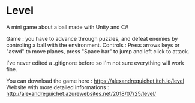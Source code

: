 # Level
A mini game about a ball made with Unity and C#

Game : you have to advance through puzzles, and defeat enemies by controling a ball with the environment. 
Controls : Press arrows keys or "aswd" to move planes, press "Space bar" to jump and left click to attack. 

I've never edited a .gitignore before so I'm not sure everything will work fine. 

You can download the game here : https://alexandreguichet.itch.io/level                   
Website with more detailed informations : http://alexandreguichet.azurewebsites.net/2018/07/25/level/
